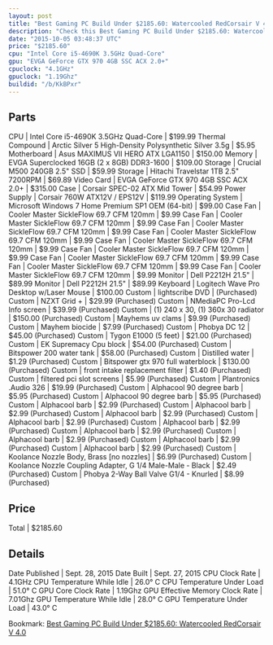 ```yaml
---
layout: post
title: "Best Gaming PC Build Under $2185.60: Watercooled RedCorsair V 4.0"
description: "Check this Best Gaming PC Build Under $2185.60: Watercooled RedCorsair V 4.0. CPU: Intel Core i5-4690K 3.5GHz Quad-Core, Thermal Compound: Arctic Silver 5 High-Density Pol"
date: "2015-10-05 03:48:37 UTC"
price: "$2185.60"
cpu: "Intel Core i5-4690K 3.5GHz Quad-Core"
gpu: "EVGA GeForce GTX 970 4GB SSC ACX 2.0+"
cpuclock: "4.1GHz"
gpuclock: "1.19Ghz"
buildid: "/b/KkBPxr"
---
```


## Parts

CPU | Intel Core i5-4690K 3.5GHz Quad-Core | $199.99
Thermal Compound | Arctic Silver 5 High-Density Polysynthetic Silver 3.5g | $5.95
Motherboard | Asus MAXIMUS VII HERO ATX LGA1150 | $150.00
Memory | EVGA Superclocked 16GB (2 x 8GB) DDR3-1600 | $109.00
Storage | Crucial M500 240GB 2.5" SSD | $59.99
Storage | Hitachi Travelstar 1TB 2.5" 7200RPM | $69.89
Video Card | EVGA GeForce GTX 970 4GB SSC ACX 2.0+ | $315.00
Case | Corsair SPEC-02 ATX Mid Tower | $54.99
Power Supply | Corsair 760W ATX12V / EPS12V | $119.99
Operating System | Microsoft Windows 7 Home Premium SP1 OEM (64-bit) | $99.00
Case Fan | Cooler Master SickleFlow 69.7 CFM 120mm | $9.99
Case Fan | Cooler Master SickleFlow 69.7 CFM 120mm | $9.99
Case Fan | Cooler Master SickleFlow 69.7 CFM 120mm | $9.99
Case Fan | Cooler Master SickleFlow 69.7 CFM 120mm | $9.99
Case Fan | Cooler Master SickleFlow 69.7 CFM 120mm | $9.99
Case Fan | Cooler Master SickleFlow 69.7 CFM 120mm | $9.99
Case Fan | Cooler Master SickleFlow 69.7 CFM 120mm | $9.99
Case Fan | Cooler Master SickleFlow 69.7 CFM 120mm | $9.99
Case Fan | Cooler Master SickleFlow 69.7 CFM 120mm | $9.99
Monitor | Dell P2212H 21.5" | $89.99
Monitor | Dell P2212H 21.5" | $89.99
Keyboard | Logitech Wave Pro Desktop w/Laser Mouse | $100.00
Custom | lightscribe DVD | (Purchased)
Custom | NZXT Grid + | $29.99 (Purchased)
Custom | NMediaPC Pro-Lcd Info screen | $39.99 (Purchased)
Custom | (1) 240 x 30, (1) 360x 30 radiator | $150.00 (Purchased)
Custom | Mayhems uv clams | $9.99 (Purchased)
Custom | Mayhem biocide | $7.99 (Purchased)
Custom | Phobya DC 12 | $45.00 (Purchased)
Custom | Tygon E1000 (5 feet) | $21.00 (Purchased)
Custom | EK Supremacy Cpu block | $54.00 (Purchased)
Custom | Bitspower 200 water tank | $58.00 (Purchased)
Custom | Distilled water | $1.29 (Purchased)
Custom | Bitspower gtx 970 full waterblock | $130.00 (Purchased)
Custom | front intake replacement filter | $1.40 (Purchased)
Custom | filtered pci slot screens | $5.99 (Purchased)
Custom | Plantronics .Audio 326 | $19.99 (Purchased)
Custom | Alphacool 90 degree barb | $5.95 (Purchased)
Custom | Alphacool 90 degree barb | $5.95 (Purchased)
Custom | Alphacool barb | $2.99 (Purchased)
Custom | Alphacool barb | $2.99 (Purchased)
Custom | Alphacool barb | $2.99 (Purchased)
Custom | Alphacool barb | $2.99 (Purchased)
Custom | Alphacool barb | $2.99 (Purchased)
Custom | Alphacool barb | $2.99 (Purchased)
Custom | Alphacool barb | $2.99 (Purchased)
Custom | Alphacool barb | $2.99 (Purchased)
Custom | Alphacool barb | $2.99 (Purchased)
Custom | Koolance Nozzle Body, Brass [no nozzles] | $6.99 (Purchased)
Custom | Koolance Nozzle Coupling Adapter, G 1/4 Male-Male - Black | $2.49 (Purchased)
Custom | Phobya 2-Way Ball Valve G1/4 - Knurled | $8.99 (Purchased)

## Price

Total | $2185.60

## Details

Date Published | Sept. 28, 2015
Date Built | Sept. 27, 2015
CPU Clock Rate | 4.1GHz
CPU Temperature While Idle | 26.0° C
CPU Temperature Under Load | 51.0° C
GPU Core Clock Rate | 1.19Ghz
GPU Effective Memory Clock Rate | 7.01Ghz
GPU Temperature While Idle | 28.0° C
GPU Temperature Under Load | 43.0° C

Bookmark: [Best Gaming PC Build Under $2185.60: Watercooled RedCorsair V 4.0](http://pcbuilders.github.io/2015/10/05/best-gaming-pc-build-under-2185-dollars-dot-60-watercooled-redcorsair-v-4-dot-0/)
